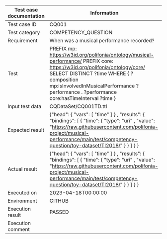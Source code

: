 | Test case documentation |                                                                                                                             Information                                                                                                                              |
| ----------------------- | -------------------------------------------------------------------------------------------------------------------------------------------------------------------------------------------------------------------------------------------------------------------- |
| Test case ID            | CQ001                                                                                                                                                                                                                                                                |
| Test category           | COMPETENCY_QUESTION                                                                                                                                                                                                                                                  |
| Requirement             | When was a musical performance recorded?                                                                                                                                                                                                                             |
| Test                    | PREFIX mp: <https://w3id.org/polifonia/ontology/musical-performance/> PREFIX core: <https://w3id.org/polifonia/ontology/core/> SELECT DISTINCT ?time WHERE { ?composition mp:isInvolvedInMusicalPerformance ?performance . ?performance core:hasTimeInterval ?time } |
| Input test data         | CQDataSet/CQ001TD.ttl                                                                                                                                                                                                                                                |
| Expected result         | {\"head\": {  \"vars\": [  \"time\" ] } ,  \"results\": {  \"bindings\": [ {  \"time\": {  \"type\":  \"uri\" ,  \"value\":  \"https://raw.githubusercontent.com/polifonia-project/musical-performance/main/test/competency-question/toy-dataset/TI2018\" } } ] } }  |
| Actual result           | {\"head\": {  \"vars\": [  \"time\" ] } ,  \"results\": {  \"bindings\": [ {  \"time\": {  \"type\":  \"uri\" ,  \"value\":  \"https://raw.githubusercontent.com/polifonia-project/musical-performance/main/test/competency-question/toy-dataset/TI2018\" } } ] } }  |
| Executed on             | 2023-04-18T00:00:00                                                                                                                                                                                                                                                  |
| Environment             | GITHUB                                                                                                                                                                                                                                                               |
| Execution result        | PASSED                                                                                                                                                                                                                                                               |
| Execution comment       |                                                                                                                                                                                                                                                                      |
